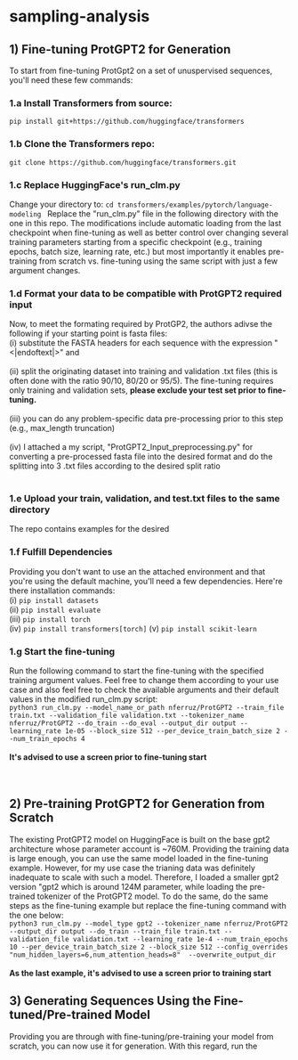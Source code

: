 # sampling-analysis 
## 1) Fine-tuning ProtGPT2 for Generation
To start from fine-tuning ProtGpt2 on a set of unuspervised sequences, you'll need these few commands: 
### 1.a Install Transformers from source: 
`pip install git+https://github.com/huggingface/transformers`
### 1.b Clone the Transformers repo: 
`git clone https://github.com/huggingface/transformers.git`
### 1.c Replace HuggingFace's run_clm.py 
Change your directory to: 
`cd transformers/examples/pytorch/language-modeling `
Replace the "run_clm.py" file in the following directory with the one in this repo. The modifications include automatic loading from the last checkpoint when fine-tuning as well as better control over changing several training parameters starting from a specific checkpoint (e.g., training epochs, batch size, learning rate, etc.) but most importantly it enables pre-training from scratch vs. fine-tuning using the same script with just a few argument changes.
### 1.d Format your data to be compatible with ProtGPT2 required input 
Now, to meet the formating required by ProtGP2, the authors adivse the following if your starting point is fasta files: <br>
    (i) substitute the FASTA headers for each sequence with the expression "<|endoftext|>" and <br>
    <br>
    (ii) split the originating dataset into training and validation .txt files (this is often done with the ratio 90/10, 80/20 or 95/5). The fine-tuning requires only training and validation sets, **please exclude your test set prior to fine-tuning.** <br>
    <br>
    (iii) you can do any problem-specific data pre-processing prior to this step (e.g., max_length truncation) <br>
    <br>
    (iv) I attached a my script, "ProtGPT2_Input_preprocessing.py" for converting a pre-processed fasta file into the desired format and do the splitting into 3 .txt files according to the desired split ratio<br>
    <br>
### 1.e Upload your train, validation, and test.txt files to the same directory 
The repo contains examples for the desired
### 1.f Fulfill Dependencies 
Providing you don't want to use an the attached environment and that you're using the default machine, you'll need a few dependencies. Here're there installation commands: <br>
    (i) `pip install datasets` <br> 
    (ii) `pip install evaluate` <br>
    (iii) `pip install torch` <br> 
    (iv) `pip install transformers[torch]`
    (v) `pip install scikit-learn`
### 1.g Start the fine-tuning
Run the following command to start the fine-tuning with the specified training argument values. Feel free to change them according to your use case and also feel free to check the available arguments and their default values in the modified run_clm.py script: <br>
`python3 run_clm.py --model_name_or_path nferruz/ProtGPT2 --train_file train.txt --validation_file validation.txt --tokenizer_name nferruz/ProtGPT2 --do_train --do_eval --output_dir output --learning_rate 1e-05 --block_size 512 --per_device_train_batch_size 2 --num_train_epochs 4` <br> <br>
**It's advised to use a screen prior to fine-tuning start** <br>
<br>
<br>
## 2) Pre-training ProtGPT2 for Generation from Scratch
The existing ProtGPT2 model on HuggingFace is built on the base gpt2 architecture whose parameter account is ~760M. Providing the training data is large enough, you can use the same model loaded in the fine-tuning example. However, for my use case the trianing data was definitely inadequate to scale with such a model. Therefore, I loaded a smaller gpt2 version "gpt2 which is around 124M parameter, while loading the pre-trained tokenizer of the ProtGPT2 model. 
To do the same, do the same steps as the fine-tuning example but replace the fine-tuning command with the one below:<br> 
`python3 run_clm.py --model_type gpt2 --tokenizer_name nferruz/ProtGPT2 --output_dir output --do_train --train_file train.txt --validation_file validation.txt --learning_rate 1e-4 --num_train_epochs 10 --per_device_train_batch_size 2 --block_size 512 --config_overrides "num_hidden_layers=6,num_attention_heads=8"  --overwrite_output_dir` <br> <br>
**As the last example, it's advised to use a screen prior to training start** <br>

## 3) Generating Sequences Using the Fine-tuned/Pre-trained Model 
Providing you are through with fine-tuning/pre-training your model from scratch, you can now use it for generation. With this regard, run the 
